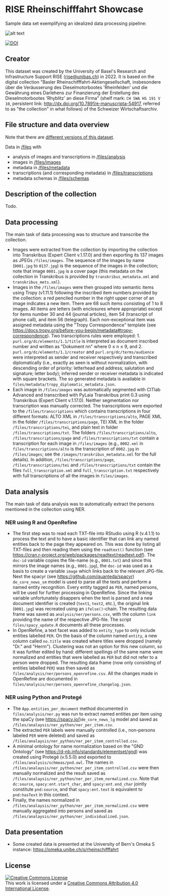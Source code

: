 # RISE Rheinschifffahrt Showcase

Sample data set exemplifying an idealized data processing pipeline:

![alt text](https://github.com/RISE-UNIBAS/rheinschifffahrt/blob/master/docs/pipeline.png?raw=true)

[![DOI](https://zenodo.org/badge/465364947.svg)](https://zenodo.org/badge/latestdoi/465364947)

## Creator

This dataset was created by the University of Basel's Research and Infrastructure Support RISE (rise@unibas.ch) in 2022. It is based on the digital collection "Basler Rheinschifffahrt-Aktiengesellschaft, insbesondere über die Veräusserung des Dieselmotorbootes 'Rheinfelden' und die Gewährung eines Darlehens zur Finanzierung der Erstellung des Dieselmotorbootes 'Rhyblitz' an diese Firma" (shelf mark: `CH SWA HS 191 V 10`, persistent link: http://dx.doi.org/10.7891/e-manuscripta-54917, referred to as "the collection" in what follows) of the Schweizer Wirtschaftsarchiv.

## File structure and data overview

Note that there are [different versions of this dataset](https://github.com/RISE-UNIBAS/rheinschifffahrt/releases).

Data in [/files](https://github.com/RISE-UNIBAS/rheinschifffahrt/tree/master/files) with
- analysis of images and transcriptions in [/files/analysis](https://github.com/RISE-UNIBAS/rheinschifffahrt/master/files/analysis)
- images in [/files/images](https://github.com/RISE-UNIBAS/rheinschifffahrt/tree/master/files/images)
- metadata in [/files/metadata](https://github.com/RISE-UNIBAS/rheinschifffahrt/tree/master/files/metadata)
- transcriptions (and corresponding metadata) in [/files/transcriptions](https://github.com/RISE-UNIBAS/rheinschifffahrt/tree/master/files/transcriptions)
- metadata schemas in [/files/schemas](https://github.com/RISE-UNIBAS/rheinschifffahrt/tree/master/files/schemas)

## Description of the collection

Todo.

## Data processing

The main task of data processing was to structure and transcribe the collection.

- Images were extracted from the collection by importing the collection into Transkribus (Expert Client v.1.17.0) and then exporting its 137 images as JPEGs `/files/images`. The sequence of the images by name (`0001.jpg` to `0137.jpg`) is the sequence of the images in the collection; note that image `0001.jpg` is a cover page (this metadata on the collection in Transkribus is provided by `transkribus_metadata.xml` and `transkribus_mets.xml`). 
- Images in the `/files/images` were then grouped into semantic items using Tropy (v1.11.1) following the inscribed item numbers provided by the collection: a red penciled number in the right upper corner of an image indicates a new item. There are 68 such items consisting of 1 to 8 images. All items are letters (with enclosures where appropriate) except for items number 30 and 44 (journal articles), item 54 (transcript of phone call), and item 56 (telegraph). Each non-exceptional item was assigned metadata using the "Tropy Correspondence" template (see https://docs.tropy.org/before-you-begin/metadata#tropy-correspondence). Two transcriptions rules were employed: 1. `purl.org/dc/elements/1.1/title` is interpreted as document inscribed number and written as "Dokument nn" where 0 ≤ n ≤ 9, and 2. `purl.org/dc/elements/1.1/creator` and `purl.org/dc/terms/audience` were interpreted as sender and receiver respectively and transcribed diplomatically (i.e., exactly as seen is without normalization, with descending order of priority: letterhead and address; salutation and signature; letter body); inferred sender or receiver metadata is indicated with square brackets. The so generated metadata is available in `files/metadata/tropy_diplomatic_metadata.json`.
- Each image in `/files/images` was automatically segmented with CITlab Advanced and transcribed with PyLaia Transkribus print 0.3 using Transkribus (Expert Client v.1.17.0). Neither segmentation nor transcription was manually corrected. The transcriptions were exported to the `/files/transcriptions` which contains transcriptions in four different formats: ALTO XML in `/files/transcriptions/alto`, PAGE XML in the folder `/files/transcriptions/page`, TEI XML in the folder `/files/transcriptions/tei`, and plain text in folder `/files/transcriptions/txt`. The folders `/files/transcriptions/alto`, `/files/transcriptions/page` and `/files/transcriptions/txt` contain a transcription for each image in `/files/images` (e.g., `0002.xml` in `files/transcriptions/alto` is the transcription of `0002.jpg` in `/files/images`; see the `/images/transkribus_metadata.xml` for the full details). In addition, `/files/transcriptions/page`, `/files/transcriptions/tei` and `/files/transcriptions/txt` contain the files `full_transcription.xml` and `full_transcription.txt` respectively with full transcriptions of all the images in `files/images`.

## Data analysis

The main task of data analysis was to automatically extract the persons mentioned in the collection using NER.

### NER using R and OpenRefine 

- The first step was to read each TXT-file into RStudio using R (v.4.1.1) to process the text and to have a basic identifier that can link any named entities back to the page they appeared on. This was done by listing all TXT-files and then reading them using the `readtext()` function (see https://cran.r-project.org/web/packages/readtext/readtext.pdf). The `doc-id` variable copies the file-name (e.g., `0001.txt`) and since this mirrors the image names (e.g., `0001.jpg`), the `doc-id` was used as a basis to create a variable `image` which links back to the relevant JPG-file. Next the spacyr (see https://github.com/quanteda/spacyr) `de_core_news_sm` model is used to parse all the texts and perform a named entity recognition. Every entity tagged as `PER`, named persons, will be used for further processing in OpenRefine. Since the linking variable unfortunately disappers when the text is parsed and a new document identifier is created (`text1`, `text2`, etc.), the original link (`0001.jpg`) was recreated using an `ifelse()`-chain. The resulting data frame was saved as `analysis/ner/persons.csv`, with the column `link` providing the name of the respective JPG-file. The script `files/spacy_update.R` documents all these processes.
- In OpenRefine, a text facet was added to `entity_type` to only include entities labelled `PER`. On the basis of the column named `entity`, a new column called `no.title` was created where titles were dropped (namely "Dr." and "Herrn"). Clustering was not an option for this new column, so it was further edited by hand: different spellings of the same name were normalized and entities that were labelled as `PER` but did not refer to a person were dropped. The resulting data frame (now only consisting of entities labelled `PER`) was then saved as `files/analysis/ner/persons_openrefine.csv`. All the changes made in OpenRefine are documented in `files/analysis/ner/persons_openrefine_changelog.json`.

### NER using Python and Protegé

- The `App.entities_per_document` method documented in `files/analysis/ner.py` was run to extract named entities per item using the spaCy (see https://spacy.io/)`de_core_news_lg` model and saved as `/files/analaysis/ner_python/ner_per_item.csv`.
- The extracted `PER` labels were manually controlled (i.e., non-persons labeled `PER` were deleted) and saved as `/files/analaysis/ner_python/ner_per_item_controlled.csv`.
- A minimal ontology for name normalization based on the "GND Ontology" (see https://d-nb.info/standards/elementset/gnd) was created using Protegé (v.5.5.0) and exported to `/files/analysis/schmeas/pnd.owl`. The names in `/files/analaysis/ner_python/ner_per_item_controlled.csv` were then manually normalized and the result saved as `/files/analaysis/ner_python/ner_per_item_normalized.csv`. Note that `dc:source`, `spacy:ent.start_char`, and `spacy:ent.end_char` jointly constitute `pnd:source`, and that `spacy:ent.text` is equivalent to `pnd:hasText` in this context.
- Finally, the names normalized in `/files/analaysis/ner_python/ner_per_item_normalized.csv` were manually aggregated into persons and saved as `/files/analaysis/ner_python/ner_individualized.json`.

## Data presentation
 - Some created data is presented at the University of Bern's Omeka S instance: https://omeka.unibe.ch/s/rheinschifffahrt

## License

<a rel="license" href="http://creativecommons.org/licenses/by/4.0/"><img alt="Creative Commons License" style="border-width:0" src="https://i.creativecommons.org/l/by/4.0/88x31.png" /></a><br />This work is licensed under a <a rel="license" href="http://creativecommons.org/licenses/by/4.0/">Creative Commons Attribution 4.0 International License</a>.

